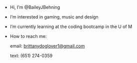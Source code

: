 - Hi, I’m @BaileyJBehning
- I’m interested in gaming, music and design
- I’m currently learning at the coding bootcamp in the U of M
- How to reach me: 
   
   email: brittanydoglover1@gmail.com
   
   text: (651) 274-0359
<!---
BaileyJBehning/BaileyJBehning is a ✨ special ✨ repository because its `README.md` (this file) appears on your GitHub profile.
You can click the Preview link to take a look at your changes.
--->
